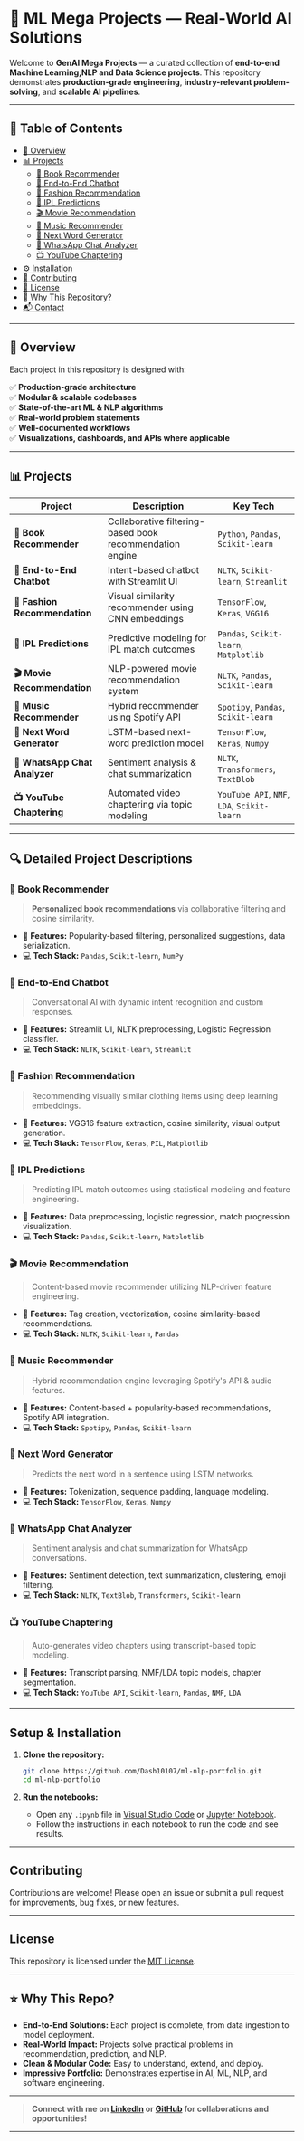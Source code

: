 # 🚀 ML Mega Projects — Real-World AI Solutions

Welcome to **GenAI Mega Projects** — a curated collection of **end-to-end  Machine Learning,NLP and Data Science projects**. This repository demonstrates **production-grade engineering**, **industry-relevant problem-solving**, and **scalable AI pipelines**. 

---

## 📂 Table of Contents

- [📌 Overview](#-overview)
- [📊 Projects](#-projects)
  - [📖 Book Recommender](#book-recommender)
  - [🤖 End-to-End Chatbot](#end-to-end-chatbot)
  - [👗 Fashion Recommendation](#fashion-recommendation)
  - [🏏 IPL Predictions](#ipl-predictions)
  - [🎬 Movie Recommendation](#movie-recommendation)
  - [🎵 Music Recommender](#music-recommender)
  - [📝 Next Word Generator](#next-word-generator)
  - [💬 WhatsApp Chat Analyzer](#whatsapp-chat-analyzer)
  - [📺 YouTube Chaptering](#youtube-chaptering)
- [⚙️ Installation](#️installation)
- [🤝 Contributing](#-contributing)
- [📝 License](#-license)
- [🌟 Why This Repository?](#-why-this-repository)
- [📬 Contact](#-contact)

---

## 📌 Overview

Each project in this repository is designed with:

✅ **Production-grade architecture**  
✅ **Modular & scalable codebases**  
✅ **State-of-the-art ML & NLP algorithms**  
✅ **Real-world problem statements**  
✅ **Well-documented workflows**  
✅ **Visualizations, dashboards, and APIs where applicable**

---

## 📊 Projects

| Project | Description | Key Tech |
|---------|-------------|----------|
| **📖 Book Recommender** | Collaborative filtering-based book recommendation engine | `Python`, `Pandas`, `Scikit-learn` |
| **🤖 End-to-End Chatbot** | Intent-based chatbot with Streamlit UI | `NLTK`, `Scikit-learn`, `Streamlit` |
| **👗 Fashion Recommendation** | Visual similarity recommender using CNN embeddings | `TensorFlow`, `Keras`, `VGG16` |
| **🏏 IPL Predictions** | Predictive modeling for IPL match outcomes | `Pandas`, `Scikit-learn`, `Matplotlib` |
| **🎬 Movie Recommendation** | NLP-powered movie recommendation system | `NLTK`, `Pandas`, `Scikit-learn` |
| **🎵 Music Recommender** | Hybrid recommender using Spotify API | `Spotipy`, `Pandas`, `Scikit-learn` |
| **📝 Next Word Generator** | LSTM-based next-word prediction model | `TensorFlow`, `Keras`, `Numpy` |
| **💬 WhatsApp Chat Analyzer** | Sentiment analysis & chat summarization | `NLTK`, `Transformers`, `TextBlob` |
| **📺 YouTube Chaptering** | Automated video chaptering via topic modeling | `YouTube API`, `NMF`, `LDA`, `Scikit-learn` |

---

## 🔍 Detailed Project Descriptions

### 📖 Book Recommender
> **Personalized book recommendations** via collaborative filtering and cosine similarity.

- 🔧 **Features:** Popularity-based filtering, personalized suggestions, data serialization.
- 💻 **Tech Stack:** `Pandas`, `Scikit-learn`, `NumPy`

### 🤖 End-to-End Chatbot
> Conversational AI with dynamic intent recognition and custom responses.

- 🔧 **Features:** Streamlit UI, NLTK preprocessing, Logistic Regression classifier.
- 💻 **Tech Stack:** `NLTK`, `Scikit-learn`, `Streamlit`

### 👗 Fashion Recommendation
> Recommending visually similar clothing items using deep learning embeddings.

- 🔧 **Features:** VGG16 feature extraction, cosine similarity, visual output generation.
- 💻 **Tech Stack:** `TensorFlow`, `Keras`, `PIL`, `Matplotlib`

### 🏏 IPL Predictions
> Predicting IPL match outcomes using statistical modeling and feature engineering.

- 🔧 **Features:** Data preprocessing, logistic regression, match progression visualization.
- 💻 **Tech Stack:** `Pandas`, `Scikit-learn`, `Matplotlib`

### 🎬 Movie Recommendation
> Content-based movie recommender utilizing NLP-driven feature engineering.

- 🔧 **Features:** Tag creation, vectorization, cosine similarity-based recommendations.
- 💻 **Tech Stack:** `NLTK`, `Scikit-learn`, `Pandas`

### 🎵 Music Recommender
> Hybrid recommendation engine leveraging Spotify's API & audio features.

- 🔧 **Features:** Content-based + popularity-based recommendations, Spotify API integration.
- 💻 **Tech Stack:** `Spotipy`, `Pandas`, `Scikit-learn`

### 📝 Next Word Generator
> Predicts the next word in a sentence using LSTM networks.

- 🔧 **Features:** Tokenization, sequence padding, language modeling.
- 💻 **Tech Stack:** `TensorFlow`, `Keras`, `Numpy`

### 💬 WhatsApp Chat Analyzer
> Sentiment analysis and chat summarization for WhatsApp conversations.

- 🔧 **Features:** Sentiment detection, text summarization, clustering, emoji filtering.
- 💻 **Tech Stack:** `NLTK`, `TextBlob`, `Transformers`, `Scikit-learn`

### 📺 YouTube Chaptering
> Auto-generates video chapters using transcript-based topic modeling.

- 🔧 **Features:** Transcript parsing, NMF/LDA topic models, chapter segmentation.
- 💻 **Tech Stack:** `YouTube API`, `Scikit-learn`, `Pandas`, `NMF`, `LDA`

---

## Setup & Installation

1. **Clone the repository:**
   ```sh
   git clone https://github.com/Dash10107/ml-nlp-portfolio.git
   cd ml-nlp-portfolio
   ```



3. **Run the notebooks:**
   - Open any `.ipynb` file in [Visual Studio Code](https://code.visualstudio.com/) or [Jupyter Notebook](https://jupyter.org/).
   - Follow the instructions in each notebook to run the code and see results.

---

## Contributing

Contributions are welcome! Please open an issue or submit a pull request for improvements, bug fixes, or new features.

---

## License

This repository is licensed under the [MIT License](LICENSE).

---

## ⭐️ Why This Repo?

- **End-to-End Solutions:** Each project is complete, from data ingestion to model deployment.
- **Real-World Impact:** Projects solve practical problems in recommendation, prediction, and NLP.
- **Clean & Modular Code:** Easy to understand, extend, and deploy.
- **Impressive Portfolio:** Demonstrates expertise in AI, ML, NLP, and software engineering.

---

> **Connect with me on [LinkedIn](https://www.linkedin.com/in/dakshcjain) or [GitHub](https://github.com/dash10107) for collaborations and opportunities!**

---
